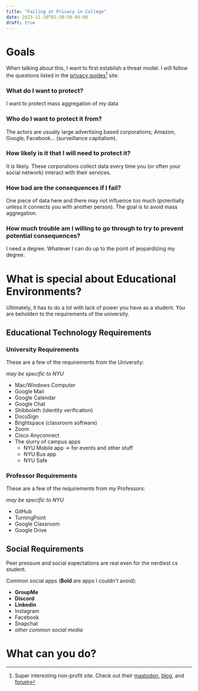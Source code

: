 ```yaml
---
title: "Failing at Privacy in College"
date: 2023-11-10T02:30:50-04:00
draft: true
---
```


# Goals

When talking about this, I want to first establish a threat model. I will follow the questions listed in the [privacy guides](https://www.privacyguides.org/en/basics/threat-modeling/)[^privacyguides] site.

### What do I want to protect?

I want to protect mass aggregation of my data

### Who do I want to protect it from?

The actors are usually large advertising based corporations; Amazon, Google, Facebook... (surveillance capitalism).

### How likely is it that I will need to protect it?

It is likely. These corporations collect data every time you (or often your social network) interact with their services.

### How bad are the consequences if I fail?

One piece of data here and there may not influence too much (potentially unless it connects you with another person). The goal is to avoid mass aggregation.

### How much trouble am I willing to go through to try to prevent potential consequences?

I need a degree. Whatever I can do up to the point of jeopardizing my degree.

# What is special about Educational Environments?

Ultimately, it has to do a lot with lack of power you have as a student. You are beholden to the requirements of the university.

## Educational Technology Requirements

### University Requirements

These are a few of the requirements from the University:

_may be specific to NYU_
  * Mac/Windows Computer
  * Google Mail
  * Google Calendar
  * Google Chat
  * Shibboleth (identity verification)
  * DocuSign
  * Brightspace (classroom software)
  * Zoom
  * Cisco Anyconnect
  * The slurry of campus apps
    * NYU Mobile app -> for events and other stuff
    * NYU Bus app
    * NYU Safe
  
### Professor Requirements

These are a few of the requirements from my Professors:

_may be specific to NYU_
  * GitHub
  * TurningPoint
  * Google Classroom
  * Google Drive

## Social Requirements

Peer pressure and social expectations are real even for the nerdiest cs student.

Common social apps (**Bold** are apps I couldn't avoid):
  * **GroupMe**
  * **Discord**
  * **Linkedin**
  * Instagram
  * Facebook
  * Snapchat
  * _other common social media_

# What can you do?



[^privacyguides]: Super interesting non-profit site. Check out their [mastodon](https://mastodon.neat.computer/@privacyguides), [blog](https://blog.privacyguides.org/), and [forum](https://discuss.privacyguides.net/)
